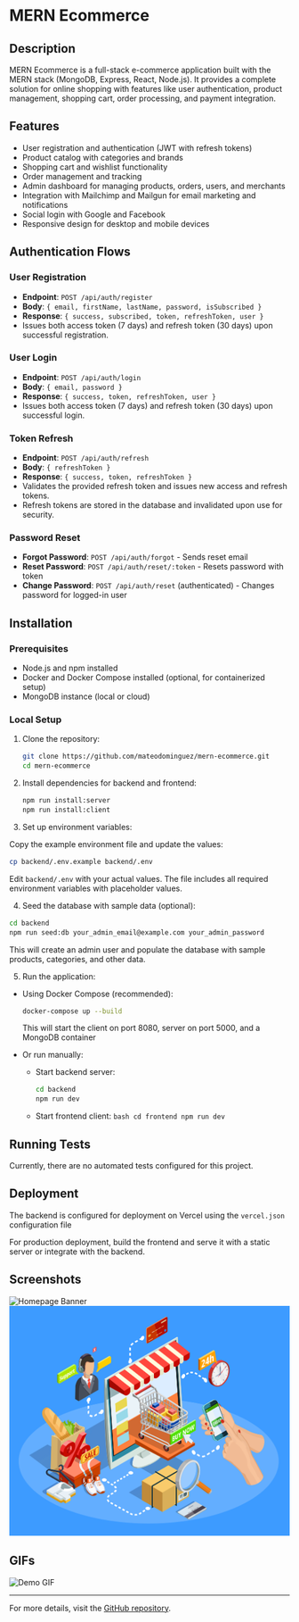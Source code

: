 # MERN Ecommerce

## Description
MERN Ecommerce is a full-stack e-commerce application built with the MERN stack (MongoDB, Express, React, Node.js). It provides a complete solution for online shopping with features like user authentication, product management, shopping cart, order processing, and payment integration.

## Features
- User registration and authentication (JWT with refresh tokens)
- Product catalog with categories and brands
- Shopping cart and wishlist functionality
- Order management and tracking
- Admin dashboard for managing products, orders, users, and merchants
- Integration with Mailchimp and Mailgun for email marketing and notifications
- Social login with Google and Facebook
- Responsive design for desktop and mobile devices

## Authentication Flows

### User Registration
- **Endpoint**: `POST /api/auth/register`
- **Body**: `{ email, firstName, lastName, password, isSubscribed }`
- **Response**: `{ success, subscribed, token, refreshToken, user }`
- Issues both access token (7 days) and refresh token (30 days) upon successful registration.

### User Login
- **Endpoint**: `POST /api/auth/login`
- **Body**: `{ email, password }`
- **Response**: `{ success, token, refreshToken, user }`
- Issues both access token (7 days) and refresh token (30 days) upon successful login.

### Token Refresh
- **Endpoint**: `POST /api/auth/refresh`
- **Body**: `{ refreshToken }`
- **Response**: `{ success, token, refreshToken }`
- Validates the provided refresh token and issues new access and refresh tokens.
- Refresh tokens are stored in the database and invalidated upon use for security.

### Password Reset
- **Forgot Password**: `POST /api/auth/forgot` - Sends reset email
- **Reset Password**: `POST /api/auth/reset/:token` - Resets password with token
- **Change Password**: `POST /api/auth/reset` (authenticated) - Changes password for logged-in user

## Installation

### Prerequisites
- Node.js and npm installed
- Docker and Docker Compose installed (optional, for containerized setup)
- MongoDB instance (local or cloud)

### Local Setup

1. Clone the repository:
   ```bash
   git clone https://github.com/mateodominguez/mern-ecommerce.git
   cd mern-ecommerce
   ```

2. Install dependencies for backend and frontend:
   ```bash
   npm run install:server
   npm run install:client
   ```

3. Set up environment variables:

Copy the example environment file and update the values:

```bash
cp backend/.env.example backend/.env
```

Edit `backend/.env` with your actual values. The file includes all required environment variables with placeholder values.

4. Seed the database with sample data (optional):

```bash
cd backend
npm run seed:db your_admin_email@example.com your_admin_password
```

This will create an admin user and populate the database with sample products, categories, and other data.

5. Run the application:

- Using Docker Compose (recommended):
  ```bash
  docker-compose up --build
  ```
  This will start the client on port 8080, server on port 5000, and a MongoDB container

- Or run manually:
  - Start backend server:
    ```bash
    cd backend
    npm run dev
    ```
  - Start frontend client:
    ``bash
    cd frontend
    npm run dev
    ``

## Running Tests
Currently, there are no automated tests configured for this project.

## Deployment
The backend is configured for deployment on Vercel using the `vercel.json` configuration file

For production deployment, build the frontend and serve it with a static server or integrate with the backend.

## Screenshots

![Homepage Banner](frontend/public/images/banners/banner-1.jpg)
![Product Page](frontend/public/images/banners/banner-2.jpg)

## GIFs

![Demo GIF](frontend/public/images/demo.gif) <!-- Replace with actual GIF path -->

---

For more details, visit the [GitHub repository](https://github.com/mateodominguez/mern-ecommerce).
